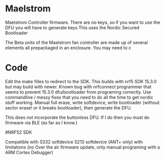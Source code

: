# Maelstrom
Maelstrom Controller firmware. There are no keys, so if you want to use the DFU you will have to generate keys
This uses the Nordic Secured Bootloader

The Beta units of the Maelstrom fan controller are made up of several elements all prepackaged in an enclosure. You may need to c


# Code
Edit the make fiiles to redirect to the SDK. This builds with nrf5 SDK 15.3.0 but may build with newer.
Known bug with nrfconnect programmer that seems to prevent 15.3.0 dfu/bootloader from programing correctly. Use commandline / messy fixes that you need to do all the time to get nordic stuff working. Manual full erase, write softdevice, write bootloader (without sector erase! or it breaks bootloader), then generate the DFU.

This does not incorporate the buttonless DFU. If I do then you must do firmware via BLE (as far as I know.)

#NRF52 SDK

Compatible with
S332 softdevice
S213 softdevice (ANT+ only) with limitations (no Over the air firmware update, only manual programing with a ARM Cortex Debugger)